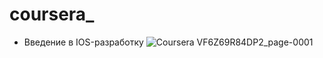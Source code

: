 # coursera_
- Введение в IOS-разработку
![Coursera VF6Z69R84DP2_page-0001](https://user-images.githubusercontent.com/74190597/158959203-750e4ef3-51cd-48aa-ad3d-43fbaceb498f.jpg)
